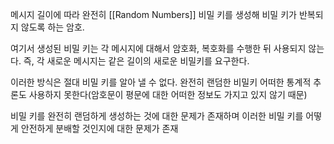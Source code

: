
메시지 길이에 따라 완전히 [[Random Numbers]] 비밀 키를 생성해 비밀 키가 반복되지 않도록 하는 암호.

여기서 생성된 비밀 키는 각 메시지에 대해서 암호화, 복호화를 수행한 뒤 사용되지 않는다. 즉, 각 새로운 메시지는 같은 길이의 새로운 비밀키를 요구한다. 

이러한 방식은 절대 비밀 키를 알아 낼 수 없다. 완전히 랜덤한 비밀키 어떠한 통계적 추론도 사용하지 못한다(암호문이 평문에 대한 어떠한 정보도 가지고 있지 않기 때문)

비밀 키를 완전히 랜덤하게 생성하는 것에 대한 문제가 존재하며 이러한 비밀 키를 어떻게 안전하게 분배할 것인지에 대한 문제가 존재

